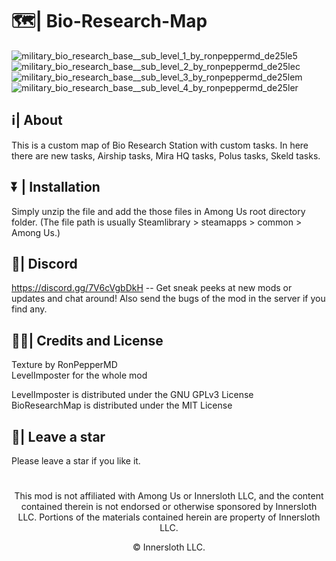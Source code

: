 # 🗺| Bio-Research-Map
![military_bio_research_base__sub_level_1_by_ronpeppermd_de25le5](https://user-images.githubusercontent.com/82299910/118365246-86330580-b5b9-11eb-918d-534643c9a30a.jpg)
![military_bio_research_base__sub_level_2_by_ronpeppermd_de25lec](https://user-images.githubusercontent.com/82299910/118365256-8f23d700-b5b9-11eb-873f-195fd535d913.jpg)
![military_bio_research_base__sub_level_3_by_ronpeppermd_de25lem](https://user-images.githubusercontent.com/82299910/118365267-93e88b00-b5b9-11eb-9678-9c3a59753945.jpg)
![military_bio_research_base__sub_level_4_by_ronpeppermd_de25ler](https://user-images.githubusercontent.com/82299910/118365274-99de6c00-b5b9-11eb-8684-fc47fd516543.jpg)

## **ℹ| About**

This is a custom map of Bio Research Station with custom tasks. In here there are new tasks, Airship tasks, Mira HQ tasks, Polus tasks, Skeld tasks.

## **⏬ | Installation**

Simply unzip the file and add the those files in Among Us root directory folder. (The file path is usually Steamlibrary > steamapps > common > Among Us.)

## **💬| Discord**

https://discord.gg/7V6cVgbDkH -- Get sneak peeks at new mods or updates and chat around!
Also send the bugs of the mod in the server if you find any.

## **🙏🏽| Credits and License**

Texture by RonPepperMD\
LevelImposter for the whole mod

LevelImposter is distributed under the GNU GPLv3 License\
BioResearchMap is distributed under the MIT License

## **🌟| Leave a star**

Please leave a star if you like it.
#
<p align="center">This mod is not affiliated with Among Us or Innersloth LLC, and the content contained therein is not endorsed or otherwise sponsored by Innersloth LLC. Portions of the materials contained herein are property of Innersloth LLC.</p>
<p align="center">© Innersloth LLC.</p>
